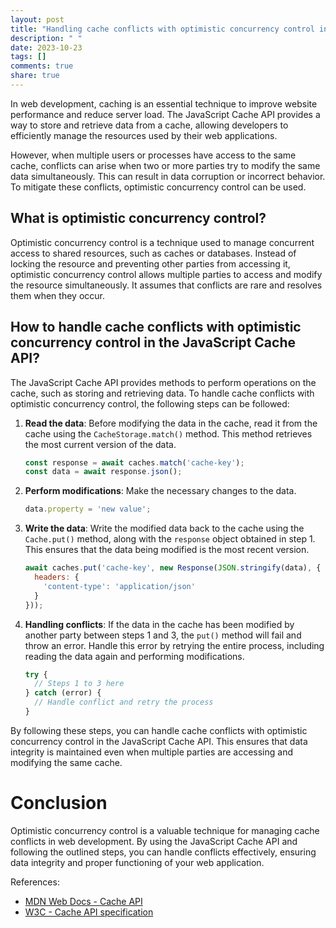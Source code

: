 ```yaml
---
layout: post
title: "Handling cache conflicts with optimistic concurrency control in the JavaScript Cache API"
description: " "
date: 2023-10-23
tags: []
comments: true
share: true
---
```


In web development, caching is an essential technique to improve website performance and reduce server load. The JavaScript Cache API provides a way to store and retrieve data from a cache, allowing developers to efficiently manage the resources used by their web applications.

However, when multiple users or processes have access to the same cache, conflicts can arise when two or more parties try to modify the same data simultaneously. This can result in data corruption or incorrect behavior. To mitigate these conflicts, optimistic concurrency control can be used.

## What is optimistic concurrency control?

Optimistic concurrency control is a technique used to manage concurrent access to shared resources, such as caches or databases. Instead of locking the resource and preventing other parties from accessing it, optimistic concurrency control allows multiple parties to access and modify the resource simultaneously. It assumes that conflicts are rare and resolves them when they occur.

## How to handle cache conflicts with optimistic concurrency control in the JavaScript Cache API?

The JavaScript Cache API provides methods to perform operations on the cache, such as storing and retrieving data. To handle cache conflicts with optimistic concurrency control, the following steps can be followed:

1. **Read the data**: Before modifying the data in the cache, read it from the cache using the `CacheStorage.match()` method. This method retrieves the most current version of the data.

   ```javascript
   const response = await caches.match('cache-key');
   const data = await response.json();
   ```

2. **Perform modifications**: Make the necessary changes to the data.

   ```javascript
   data.property = 'new value';
   ```

3. **Write the data**: Write the modified data back to the cache using the `Cache.put()` method, along with the `response` object obtained in step 1. This ensures that the data being modified is the most recent version.

   ```javascript
   await caches.put('cache-key', new Response(JSON.stringify(data), {
     headers: {
       'content-type': 'application/json'
     }
   }));
   ```

4. **Handling conflicts**: If the data in the cache has been modified by another party between steps 1 and 3, the `put()` method will fail and throw an error. Handle this error by retrying the entire process, including reading the data again and performing modifications.

   ```javascript
   try {
     // Steps 1 to 3 here
   } catch (error) {
     // Handle conflict and retry the process
   }
   ```

By following these steps, you can handle cache conflicts with optimistic concurrency control in the JavaScript Cache API. This ensures that data integrity is maintained even when multiple parties are accessing and modifying the same cache.

# Conclusion

Optimistic concurrency control is a valuable technique for managing cache conflicts in web development. By using the JavaScript Cache API and following the outlined steps, you can handle conflicts effectively, ensuring data integrity and proper functioning of your web application.

References:
- [MDN Web Docs - Cache API](https://developer.mozilla.org/en-US/docs/Web/API/Cache)
- [W3C - Cache API specification](https://www.w3.org/TR/cache-storage-1/)